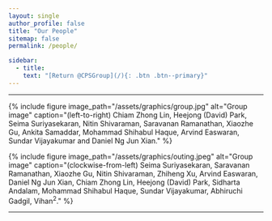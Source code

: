 ```yaml
---
layout: single
author_profile: false
title: "Our People"
sitemap: false
permalink: /people/

sidebar:
  - title:
    text: "[Return @CPSGroup](/){: .btn .btn--primary}"
---
```


******

{% include figure image_path="/assets/graphics/group.jpg" alt="Group image" caption="(left-to-right) Chiam Zhong Lin, Heejong (David) Park, Seima Suriyasekaran, Nitin Shivaraman, Saravanan Ramanathan, Xiaozhe Gu, Ankita Samaddar, Mohammad Shihabul Haque, Arvind Easwaran, Sundar Vijayakumar and Daniel Ng Jun Xian." %}

{% include figure image_path="/assets/graphics/outing.jpeg" alt="Group image" caption="(clockwise-from-left) Seima Suriyasekaran, Saravanan Ramanathan, Xiaozhe Gu, Nitin Shivaraman, Zhiheng Xu, Arvind Easwaran, Daniel Ng Jun Xian, Chiam Zhong Lin, Heejong (David) Park, Sidharta Andalam, Mohammad Shihabul Haque, Sundar Vijayakumar, Abhiruchi Gadgil, Vihan<sup>2</sup>." %}

******
